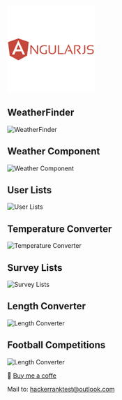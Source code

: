 <div>
  <img src="https://github.com/devicons/devicon/blob/master/icons/angularjs/angularjs-plain-wordmark.svg" title="Angular" alt="Angular" width="200" height="200"/>
</div>

## WeatherFinder

<img src="https://hrcdn.net/s3_pub/istreet-assets/I8LW4foLtjrt6jvB0RIv4w/weather-finder.gif" title="WeatherFinder" alt="WeatherFinder" width="400" height="300"/>

## Weather Component

<img src="https://hrcdn.net/s3_pub/istreet-assets/aiYyB8bIMufQ00lpPduPbQ/weather-component.gif" title="Weather Component" alt="Weather Component" width="300" height="300"/>

## User Lists

<img src="https://hrcdn.net/s3_pub/istreet-assets/CgD5M0JuOd1ffgjGhwyPzQ/users-list.gif" title="User Lists" alt="User Lists" width="550" height="300"/>

## Temperature Converter

<img src="https://hrcdn.net/s3_pub/istreet-assets/-Y4byw48oCxRPaW0kiNlyA/temperature-converter.gif" title="Temperature Converter" alt="Temperature Converter" width="300" height="300"/>

## Survey Lists

<img src="https://hrcdn.net/s3_pub/istreet-assets/mCXTOy7HP5xco-3X1m5UFA/survey-list.gif" title="Survey Lists" alt="Survey Lists" width="650" height="300"/>

## Length Converter

<img src="https://hrcdn.net/s3_pub/istreet-assets/dLpJcGyZEHeVe070aL17aw/length-converter.gif" title="Length Converter" alt="Length Converter" width="450" height="300"/>

## Football Competitions

<img src="https://hrcdn.net/s3_pub/istreet-assets/1WAxxf03EtrUdnq3heRX2g/football.gif" title="Length Converter" alt="Length Converter" width="350" height="300"/>

🙏 [Buy me a coffe](https://github.com/hackerrank-test/buymeacoffee)

Mail to: [hackerranktest@outlook.com](mailto:hackerranktest@outlook.com)
